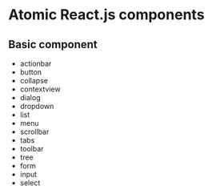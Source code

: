 # Atomic React.js components

## Basic component

- actionbar
- button
- collapse
- contextview
- dialog
- dropdown
- list
- menu
- scrollbar
- tabs
- toolbar
- tree
- form
- input
- select
